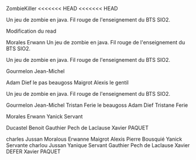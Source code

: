 ZombieKiller
<<<<<<< HEAD
<<<<<<< HEAD


Un jeu de zombie en java. Fil rouge de l'enseignement du BTS SIO2.

Modification du read


Morales Erwann
Un jeu de zombie en java.  Fil rouge de l'enseignement du BTS SIO2.



Un jeu de zombie en java. Fil rouge de l'enseignement du BTS SIO2.

Gourmelon Jean-Michel

Adam Dief le pas beaugoss
Maigrot Alexis le gentil

Un jeu de zombie en java.  Fil rouge de l'enseignement du BTS SIO2.

Gourmelon Jean-Michel
Tristan Ferie le beaugoss
Adam Dief
Tristane Ferie

Morales Erwann
Yanick Servant

Ducastel Benoit
Gauthier Pech de Laclause
Xavier PAQUET


charles Jussan
Moralous Erwanne
Maigrot Alexis
Pierre Bousquié 
Yanick Servante
charlou Jussan
Yanique Servant
Gauthier Pech de Laclause
Xavier DEFER
Xavier PAQUET


